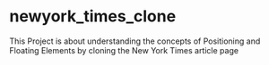 # newyork_times_clone
This Project is about understanding the concepts of Positioning and Floating Elements by cloning the New York Times article page
